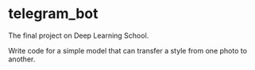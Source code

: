 # telegram_bot
The final project on Deep Learning School.

 Write code for a simple model that can transfer a style from one photo to another.
